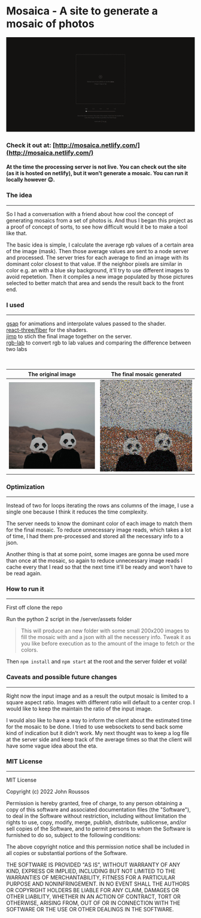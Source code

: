 # Mosaica - A site to generate a mosaic of photos 

[![](preview.gif "Live Preview")](http://mosaica.netlify.com/)

### Check it out at: [http://mosaica.netlify.com/](http://mosaica.netlify.com/) 
#### At the time the processing server is not live. You can check out the site (as it is hosted on netlify), but it won't generate a mosaic. You can run it locally however 😉.

### The idea
<hr>

So I had a conversation with a friend about how cool the concept of generating mosaics from a set of photos is. And thus I began this project as a proof of concept of sorts, to see how difficult would it be to make a tool like that.

The basic idea is simple, I calculate the average rgb values of a certain area of the image (mask). Then those average values are sent to a node server and processed. The server tries for each average to find an image with its dominant color closest to that value. If the neighbor pixels are similar in color e.g. an with a blue sky background, it'll try to use different images to avoid repetetion. Then it compiles a new image populated by those pictures selected to better match that area and sends the result back to the front end. 

### I used
<hr>

[gsap](https://www.npmjs.com/package/gsap) for animations and interpolate values passed to the shader.<br> 
[react-three/fiber](https://docs.pmnd.rs/react-three-fiber/getting-started/introduction) for the shaders. <br>
[jimp](https://www.npmjs.com/package/jimp) to stich the final image together on the server. <br>
[rgb-lab](https://github.com/antimatter15/rgb-lab/blob/master/color.js) to convert rgb to lab values and comparing the difference between two labs

<br>

The original image         | The final mosaic generated
:-------------------------:|:----------------------------:
![](demo.jpg)              |  ![](mosaic.jpg)

### Optimization
<hr>

Instead of two for loops iterating the rows ans columns of the image, I use a single one because I think it reduces the time complexity.

The server needs to know the dominant color of each image to match them for the final mosaic. To reduce unnecessary image reads, which takes a lot of time, I had them pre-processed and stored all the necessary info to a json.

Another thing is that at some point, some images are gonna be used more than once at the mosaic, so again to reduce unnecessary image reads I cache every that I read so that the next time it'll be ready and won't have to be read again. 


### How to run it
<hr>

First off clone the repo 

Run the python 2 script in the /server/assets folder

> This will produce an new folder with some small 200x200 images to fill the mosaic with and a json with all the necessery info. Tweak it as you like before execution as to the amount of the image to fetch or the colors.

Then `npm install` and `npm start` at the root and the server folder et voilà!

### Caveats and possible future changes
<hr>

Right now the input image and as a result the output mosaic is limited to a square aspect ratio. Images with different ratio will default to a center crop. I would like to keep the maintain the ratio of the input image.

I would also like to have a way to inform the client about the estimated time for the mosaic to be done. I tried to use websockets to send back some kind of indication but it didn't work. My next thought was to keep a log file at the server side and keep track of the average times so that the client will have some vague idea about the eta.

### MIT License
<hr>

MIT License

Copyright (c) 2022 John Roussos

Permission is hereby granted, free of charge, to any person obtaining a copy
of this software and associated documentation files (the "Software"), to deal
in the Software without restriction, including without limitation the rights
to use, copy, modify, merge, publish, distribute, sublicense, and/or sell
copies of the Software, and to permit persons to whom the Software is
furnished to do so, subject to the following conditions:

The above copyright notice and this permission notice shall be included in all
copies or substantial portions of the Software.

THE SOFTWARE IS PROVIDED "AS IS", WITHOUT WARRANTY OF ANY KIND, EXPRESS OR
IMPLIED, INCLUDING BUT NOT LIMITED TO THE WARRANTIES OF MERCHANTABILITY,
FITNESS FOR A PARTICULAR PURPOSE AND NONINFRINGEMENT. IN NO EVENT SHALL THE
AUTHORS OR COPYRIGHT HOLDERS BE LIABLE FOR ANY CLAIM, DAMAGES OR OTHER
LIABILITY, WHETHER IN AN ACTION OF CONTRACT, TORT OR OTHERWISE, ARISING FROM,
OUT OF OR IN CONNECTION WITH THE SOFTWARE OR THE USE OR OTHER DEALINGS IN THE
SOFTWARE.